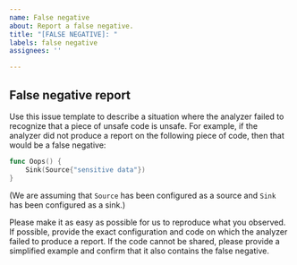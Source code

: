```yaml
---
name: False negative
about: Report a false negative.
title: "[FALSE NEGATIVE]: "
labels: false negative
assignees: ''

---
```


## False negative report

Use this issue template to describe a situation where the analyzer failed to recognize that a piece of unsafe code is unsafe. For example, if the analyzer did not produce a report on the following piece of code, then that would be a false negative:

```go
func Oops() {
    Sink(Source{"sensitive data"})
}
```
(We are assuming that `Source` has been configured as a source and `Sink` has been configured as a sink.)

Please make it as easy as possible for us to reproduce what you observed. If possible, provide the exact configuration and code on which the analyzer failed to produce a report. If the code cannot be shared, please provide a simplified example and confirm that it also contains the false negative.
